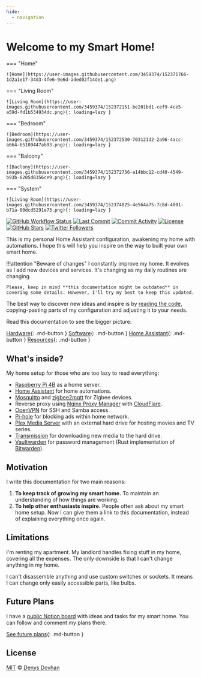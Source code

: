 ```yaml
---
hide:
  - navigation
---
```


# Welcome to my Smart Home!

=== "Home"

    ![Home](https://user-images.githubusercontent.com/3459374/152371766-1d2a1e17-34d3-4fe6-9e6d-aded02f14de1.png)

=== "Living Room"

    ![Living Room](https://user-images.githubusercontent.com/3459374/152372151-be201bd1-cef9-4ce5-a59d-fd1b534934dc.png){: loading=lazy }

=== "Bedroom"

    ![Bedroom](https://user-images.githubusercontent.com/3459374/152372530-703121d2-2a96-4acc-a664-65109447ab93.png){: loading=lazy }

=== "Balcony"

    ![Baclony](https://user-images.githubusercontent.com/3459374/152372756-a14bbc12-cd40-4549-b93b-6205d8356ce9.png){: loading=lazy }

=== "System"

    ![Living Room](https://user-images.githubusercontent.com/3459374/152374825-4e564a75-7c8d-4001-b71a-00dcd5291e73.png){: loading=lazy }

[![GitHub Workflow Status][github-img]][github-url]
[![Last Commit][last-commit-img]][github-url]
[![Commit Activity][commit-activity-img]][github-url]
[![License][license-img]][license-url]
[![GitHub Stars][stars-img]][github-url]
[![Twitter Followers][twitter-img]][twitter-url]

This is my personal Home Assistant configuration, awakening my home with automations. I hope this will help you inspire on the way to built your own smart home.

<!-- prettier-ignore -->
!!!attention "Beware of changes"
    I constantly improve my home. It evolves as I add new devices and services. It's changing as my daily routines are changing.

    Please, keep in mind **this documentation might be outdated** in covering some details. However, I'll try my best to keep this updated.

The best way to discover new ideas and inspire is by [reading the code][github-url], copying-pasting parts of my configuration and adjusting it to your needs.

Read this documentation to see the bigger picture:

[Hardware](./hardware){: .md-button }
[Software](./software/system){: .md-button }
[Home Assistant](./home-assistant/introduction){: .md-button }
[Resources](./resources){: .md-button }

## What's inside?

My home setup for those who are too lazy to read everything:

- [Raspberry Pi 4B](https://www.raspberrypi.org/products/raspberry-pi-4-model-b/) as a home server.
- [Home Assistant](https://home-assistant.io) for home automations.
- [Mosquitto](https://mosquitto.org/) and [zigbee2mqtt](https://www.zigbee2mqtt.io/) for Zigbee devices.
- Reverse proxy using [Nginx Proxy Manager](https://nginxproxymanager.com/) with [CloudFlare](https://www.cloudflare.com/).
- [OpenVPN](https://openvpn.net/) for SSH and Samba access.
- [Pi-hole](https://pi-hole.net) for blocking ads within home network.
- [Plex Media Server](https://www.plex.tv/media-server-downloads/#plex-media-server) with an external hard drive for hosting movies and TV series.
- [Transmission](https://transmissionbt.com/) for downloading new media to the hard drive.
- [Vaultwarden](https://github.com/dani-garcia/vaultwarden) for password management (Rust implementation of [Bitwarden](https://bitwarden.com/)).

## Motivation

I write this documentation for two main reasons:

1. **To keep track of growing my smart home.** To maintain an understanding of how things are working.
2. **To help other enthusiasts inspire.** People often ask about my smart home setup. Now I can give them a link to this documentation, instead of explaining everything once again.

## Limitations

I'm renting my apartment. My landlord handles fixing stuff in my home, covering all the expenses. The only downside is that I can't change anything in my home.

I can't disassemble anything and use custom switches or sockets. It means I can change only easily accessible parts, like bulbs.

## Future Plans

I have a [public Notion board][notion-board] with ideas and tasks for my smart home. You can follow and comment my plans there.

[See future plans][notion-board]{: .md-button }

## License

[MIT][license-url] © [Denys Dovhan][denysdovhan]

<!-- References -->

[notion-board]: https://www.notion.so/denysdovhan/f09ea06da5db4cfa84d3ca50417b93b2?v=5fccab53c2fd4ac188ee0b92c2ca1cb9
[github-url]: https://github.com/denysdovhan/smart-home
[github-img]: https://img.shields.io/github/actions/workflow/status/denysdovhan/smart-home/homeassistant.yml?style=flat-square
[last-commit-img]: https://img.shields.io/github/last-commit/denysdovhan/smart-home?style=flat-square
[commit-activity-img]: https://img.shields.io/github/commit-activity/m/denysdovhan/smart-home?style=flat-square
[license-url]: https://github.com/denysdovhan/smart-home/blob/master/LICENSE
[license-img]: https://img.shields.io/github/license/denysdovhan/smart-home?style=flat-square
[twitter-url]: https://twitter.com/denysdovhan
[twitter-img]: https://img.shields.io/twitter/follow/denysdovhan?label=Follow
[stars-img]: https://img.shields.io/github/stars/denysdovhan/smart-home?style=social
[denysdovhan]: https://denysdovhan.com
